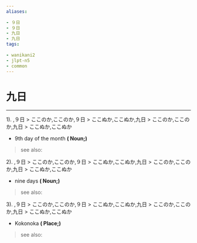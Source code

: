 ```yaml
---
aliases:
    
- ９日
- ９日
- 九日
- 九日
tags:
    
- wanikani2
- jlpt-n5
- common
---
```


# 九日
---
1).
,９日 > ここのか,ここのか,９日 > ここぬか,ここぬか,九日 > ここのか,ここのか,九日 > ここぬか,ここぬか

- 9th day of the month
**( Noun;)**
> see also: 
            
2).
,９日 > ここのか,ここのか,９日 > ここぬか,ここぬか,九日 > ここのか,ここのか,九日 > ここぬか,ここぬか

- nine days
**( Noun;)**
> see also: 
            
3).
,９日 > ここのか,ここのか,９日 > ここぬか,ここぬか,九日 > ここのか,ここのか,九日 > ここぬか,ここぬか

- Kokonoka
**( Place;)**
> see also: 
            